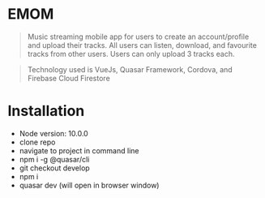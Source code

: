 # EMOM

> Music streaming mobile app for users to create an account/profile and upload their tracks. All users can listen, download, and favourite tracks from other users. Users can only upload 3 tracks each.

> Technology used is VueJs, Quasar Framework, Cordova, and Firebase Cloud Firestore


# Installation

- Node version: 10.0.0
- clone repo
- navigate to project in command line
- npm i -g @quasar/cli
- git checkout develop
- npm i
- quasar dev (will open in browser window)
